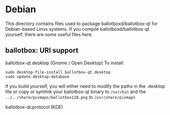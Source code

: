 
Debian
====================
This directory contains files used to package ballotboxd/ballotbox-qt
for Debian-based Linux systems. If you compile ballotboxd/ballotbox-qt yourself, there are some useful files here.

## ballotbox: URI support ##


ballotbox-qt.desktop  (Gnome / Open Desktop)
To install:

	sudo desktop-file-install ballotbox-qt.desktop
	sudo update-desktop-database

If you build yourself, you will either need to modify the paths in
the .desktop file or copy or symlink your ballotbox-qt binary to `/usr/bin`
and the `../../share/pixmaps/ballotbox128.png` to `/usr/share/pixmaps`

ballotbox-qt.protocol (KDE)


